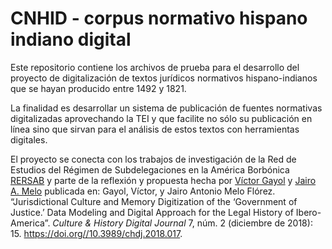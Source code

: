# CNHID - corpus normativo hispano indiano digital
 
Este repositorio contiene los archivos de prueba para
el desarrollo del proyecto de digitalización de textos jurídicos 
normativos hispano-indianos que se hayan producido entre 1492 y 1821.
 
La finalidad es desarrollar un sistema de publicación de fuentes 
normativas digitalizadas aprovechando la TEI y que facilite no sólo 
su publicación en línea sino que sirvan para el análisis de estos
textos con herramientas digitales.
 
El proyecto se conecta con los trabajos de investigación de la Red de Estudios
del Régimen de Subdelegaciones en la América Borbónica [RERSAB](http://www.rersab.org/)
y parte de la reflexión y propuesta hecha por [Víctor Gayol](https://victorgayol.net/) y [Jairo A. Melo](http://jairomelo.com/)
publicada en: Gayol, Víctor, y Jairo Antonio Melo Flórez.
“Jurisdictional Culture and Memory Digitization of the ‘Government of Justice.’ Data Modeling and Digital Approach for the Legal History of Ibero-America”. *Culture & History Digital Journal* 7, núm. 2 (diciembre de 2018): 15. <https://doi.org//10.3989/chdj.2018.017>.
